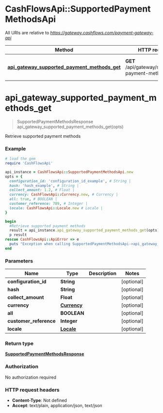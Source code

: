 # CashFlowsApi::SupportedPaymentMethodsApi

All URIs are relative to *https://gateway.cashflows.com/payment-gateway-api*

Method | HTTP request | Description
------------- | ------------- | -------------
[**api_gateway_supported_payment_methods_get**](SupportedPaymentMethodsApi.md#api_gateway_supported_payment_methods_get) | **GET** /api/gateway/supported-payment-methods | Retrieve supported payment methods

# **api_gateway_supported_payment_methods_get**
> SupportedPaymentMethodsResponse api_gateway_supported_payment_methods_get(opts)

Retrieve supported payment methods

### Example
```ruby
# load the gem
require 'CashFlowsApi'

api_instance = CashFlowsApi::SupportedPaymentMethodsApi.new
opts = { 
  configuration_id: 'configuration_id_example', # String | 
  hash: 'hash_example', # String | 
  collect_amount: 1.2, # Float | 
  currency: CashFlowsApi::Currency.new, # Currency | 
  all: true, # BOOLEAN | 
  customer_reference: 789, # Integer | 
  locale: CashFlowsApi::Locale.new # Locale | 
}

begin
  #Retrieve supported payment methods
  result = api_instance.api_gateway_supported_payment_methods_get(opts)
  p result
rescue CashFlowsApi::ApiError => e
  puts "Exception when calling SupportedPaymentMethodsApi->api_gateway_supported_payment_methods_get: #{e}"
end
```

### Parameters

Name | Type | Description  | Notes
------------- | ------------- | ------------- | -------------
 **configuration_id** | **String**|  | [optional] 
 **hash** | **String**|  | [optional] 
 **collect_amount** | **Float**|  | [optional] 
 **currency** | [**Currency**](.md)|  | [optional] 
 **all** | **BOOLEAN**|  | [optional] 
 **customer_reference** | **Integer**|  | [optional] 
 **locale** | [**Locale**](.md)|  | [optional] 

### Return type

[**SupportedPaymentMethodsResponse**](SupportedPaymentMethodsResponse.md)

### Authorization

No authorization required

### HTTP request headers

 - **Content-Type**: Not defined
 - **Accept**: text/plain, application/json, text/json



